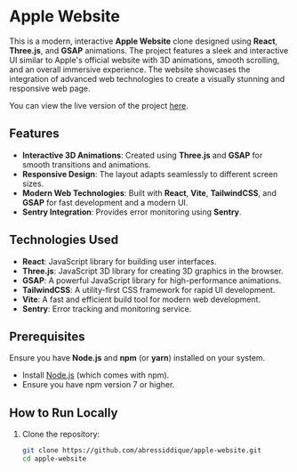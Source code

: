
# Apple Website

This is a modern, interactive **Apple Website** clone designed using **React**, **Three.js**, and **GSAP** animations. The project features a sleek and interactive UI similar to Apple's official website with 3D animations, smooth scrolling, and an overall immersive experience. The website showcases the integration of advanced web technologies to create a visually stunning and responsive web page.

You can view the live version of the project [here](https://abressiddique.github.io/apple-website/).

## Features

- **Interactive 3D Animations**: Created using **Three.js** and **GSAP** for smooth transitions and animations.
- **Responsive Design**: The layout adapts seamlessly to different screen sizes.
- **Modern Web Technologies**: Built with **React**, **Vite**, **TailwindCSS**, and **GSAP** for fast development and a modern UI.
- **Sentry Integration**: Provides error monitoring using **Sentry**.

## Technologies Used

- **React**: JavaScript library for building user interfaces.
- **Three.js**: JavaScript 3D library for creating 3D graphics in the browser.
- **GSAP**: A powerful JavaScript library for high-performance animations.
- **TailwindCSS**: A utility-first CSS framework for rapid UI development.
- **Vite**: A fast and efficient build tool for modern web development.
- **Sentry**: Error tracking and monitoring service.

## Prerequisites

Ensure you have **Node.js** and **npm** (or **yarn**) installed on your system.

- Install [Node.js](https://nodejs.org/) (which comes with npm).
- Ensure you have npm version 7 or higher.

## How to Run Locally

1. Clone the repository:

   ```bash
   git clone https://github.com/abressiddique/apple-website.git
   cd apple-website
